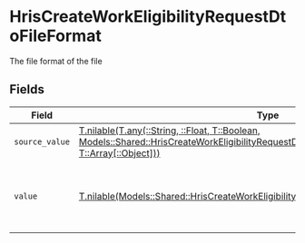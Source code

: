 # HrisCreateWorkEligibilityRequestDtoFileFormat

The file format of the file


## Fields

| Field                                                                                                                                                                                                                                                | Type                                                                                                                                                                                                                                                 | Required                                                                                                                                                                                                                                             | Description                                                                                                                                                                                                                                          | Example                                                                                                                                                                                                                                              |
| ---------------------------------------------------------------------------------------------------------------------------------------------------------------------------------------------------------------------------------------------------- | ---------------------------------------------------------------------------------------------------------------------------------------------------------------------------------------------------------------------------------------------------- | ---------------------------------------------------------------------------------------------------------------------------------------------------------------------------------------------------------------------------------------------------- | ---------------------------------------------------------------------------------------------------------------------------------------------------------------------------------------------------------------------------------------------------- | ---------------------------------------------------------------------------------------------------------------------------------------------------------------------------------------------------------------------------------------------------- |
| `source_value`                                                                                                                                                                                                                                       | [T.nilable(T.any(::String, ::Float, T::Boolean, Models::Shared::HrisCreateWorkEligibilityRequestDtoSchemasDocumentFileFormat4, T::Array[::Object]))](../../models/shared/hriscreateworkeligibilityrequestdtoschemasdocumentfileformatsourcevalue.md) | :heavy_minus_sign:                                                                                                                                                                                                                                   | N/A                                                                                                                                                                                                                                                  | abc                                                                                                                                                                                                                                                  |
| `value`                                                                                                                                                                                                                                              | [T.nilable(Models::Shared::HrisCreateWorkEligibilityRequestDtoSchemasDocumentValue)](../../models/shared/hriscreateworkeligibilityrequestdtoschemasdocumentvalue.md)                                                                                 | :heavy_minus_sign:                                                                                                                                                                                                                                   | The file format of the file, expressed as a file extension                                                                                                                                                                                           | pdf                                                                                                                                                                                                                                                  |
